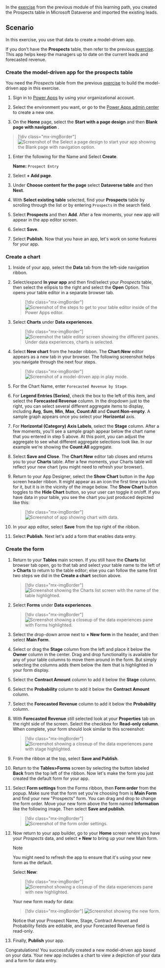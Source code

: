 In the [exercise](/training/modules/get-started-with-powerapps-common-data-service/4a-use-data-cds-exercise/?azure-portal=true) from the previous module of this learning path, you created the Prospects table in Microsoft Dataverse and imported the existing leads.

## Scenario

In this exercise, you use that data to create a model-driven app.

If you don't have the **Prospects** table, then refer to the previous [exercise](/training/modules/get-started-with-powerapps-common-data-service/4a-use-data-cds-exercise/?azure-portal=true). This app helps keep the managers up to date on the current leads and forecasted revenue.

### Create the model-driven app for the prospects table

You need the *Prospects* table from the previous [exercise](/training/modules/get-started-with-powerapps-common-data-service/4a-use-data-cds-exercise/?azure-portal=true) to build the model-driven app in this exercise.

1. Sign in to [Power Apps](https://make.powerapps.com/?azure-portal=true) by using your organizational account.

1. Select the environment you want, or go to the [Power Apps admin center](https://admin.powerplatform.microsoft.com/?azure-portal=true) to create a new one.

1. On the **Home** page, select the **Start with a page design** and then **Blank page with navigation** .

> [!div class="mx-imgBorder"]
   > ![Screenshot of the Select a page design to start your app showing the Blank page with navigation option.](../media/blank-navigation.svg)

1. Enter the following for the Name and Select **Create**.

   **Name:**  `Prospect Entry`

1. Select **+ Add page**.

1. Under **Choose content for the page** select **Dataverse table** and then **Next**.

1. With **Select existing table** selected, find your **Prospects** table by scrolling through the list or by entering `Prospects` in the search field.

1. Select **Prospects** and then **Add**. After a few moments, your new app will appear in the app editor screen.

1. Select **Save**.

1. Select **Publish**. Now that you have an app, let's work on some features for your app.

### Create a chart

1. Inside of your app, select the **Data** tab from the left-side navigation ribbon.

1. Select/expand **In your app** and then find/select your *Prospects* table, then select the ellipsis to the right and select the **Open** Option. This opens your table editor in a separate browser tab.

   > [!div class="mx-imgBorder"]
   > ![Screenshot of the steps to get to your table editor inside of the Power Apps editor.](../media/open-table-editor.svg)

1. Select **Charts** under **Data experiences**.

   > [!div class="mx-imgBorder"]
   > ![Screenshot the table editor screen showing the different panes. Under data experiences, charts is selected.](../media/select-charts.png)

1. Select **New chart** from the header ribbon. The **Chart:New** editor appears as a new tab in your browser.  The following screenshot helps you navigate through the next four steps.

   > [!div class="mx-imgBorder"]
   > ![Screenshot of a model-driven app in play mode.](../media/chart-editor.png)

1. For the Chart Name, enter `Forecasted Revenue by Stage`.

1. For **Legend Entries (Series)**, check the box to the left of this item, and select the **Forecasted Revenue** column. In the dropdown just to the right, you can select several different aggregate items to display, including **Avg**, **Sum**, **Min**, **Max**, **Count:All** and **Count:Non-empty**. A sample graph appears once you select your **Horizontal** axis.

1. For **Horizontal (Category) Axis Labels**, select the **Stage** column. After a few moments, you'll see a sample graph appear below the chart name that you entered in step 5 above. At this point, you can adjust the aggregate to see what different aggregate selections look like. In our example we're showing the **Count:All** aggregate.

1. Select **Save and Close**. The **Chart:New** editor tab closes and returns you to your **Charts** table. After a few moments, your Charts table will reflect your new chart (you might need to refresh your browser).

1. Return to your App Designer, select the **Show Chart** button in the App screen header ribbon. It might appear as an icon the first time you look for it, but it is in the vicinity of the image below. The **Show Chart** button toggles to the **Hide Chart** button, so your user can toggle it on/off. If you have data in your table, you see the chart you just produced depicted like this:

   > [!div class="mx-imgBorder"]
   > ![Screenshot of app showing chart with data.](../media/show-chart.png)

1. In your app editor, select **Save** from the top right of the ribbon.

1. Select **Publish**. Next let's add a form that enables data entry.

### Create the form

1. Return to your **Tables** main screen. If you still have the **Charts** list browser tab open, go to that tab and select your table name to the left of **> Charts** to return to the table editor; else you can follow the same first two steps we did in the **Create a chart** section above.

   > [!div class="mx-imgBorder"]
   > ![Screenshot showing the Charts list screen with the name of the table highlighted.](../media/select-table-name.png)

1. Select **Forms** under **Data experiences**.

   > [!div class="mx-imgBorder"]
   > ![Screenshot showing a closeup of the data experiences pane with Forms highlighted.](../media/select-forms.png)

1. Select the drop-down arrow next to **+ New form** in the header, and then select **Main Form**.

1. Select or drag the **Stage** column from the left and place it below the **Owner** column in the center. Drag and drop functionality is available for any of your table columns to move them around in the form. But simply selecting the columns adds them below the item that is highlighted in your form display.

1. Select the **Contract Amount** column to add it below the **Stage** column.

1. Select the **Probability** column to add it below the **Contract Amount** column.

1. Select the **Forecasted Revenue** column to add it below the **Probability** column.

1. With **Forecasted Revenue** still selected look at your **Properties** tab on the right side of the screen. Select the checkbox for **Read-only column**. When complete, your form should look similar to this screenshot:

   > [!div class="mx-imgBorder"]
   > ![Screenshot showing a closeup of the data experiences pane with stage highlighted.](../media/final-form.png)

1. From the ribbon at the top, select **Save and Publish**.

1. Return to the **Tables>Forms** screen by selecting the button labeled **Back** from the top left of the ribbon. Now let's make the form you just created the default form for your app.

1. Select **Form settings** from the Forms ribbon, then **Form order** from the popup. Make sure that the form set you're choosing from is **Main Form** and find your new "Prospects" form. You can drag and drop to change the form order. Move your new form above the form named **Information** like the following image. Then select **Save and publish**.

   > [!div class="mx-imgBorder"]
   > ![Screenshot of the form order settings.](../media/form-order.png)

1. Now return to your app builder, go to your **Home** screen where you have your *Prospects* data, and select **+ New** to bring up your new Main form.

   > [!NOTE]
   > You might need to refresh the app to ensure that it's using your new form as the default.

   Select **New**:
   > [!div class="mx-imgBorder"]
   > ![Screenshot showing a closeup of the data experiences pane with new highlighted.](../media/select-new.png)

   Your new form ready for data:
   > [!div class="mx-imgBorder"]
   > ![Screenshot showing the new form.](../media/new-form.png)

   Notice that your Prospect Name, Stage, Contract Amount and Probability fields are editable, and your Forecasted Revenue field is read-only.

1. Finally, **Publish** your app.

Congratulations! You successfully created a new model-driven app based on your data. Your new app includes a chart to view a depiction of your data and a form for data entry.
